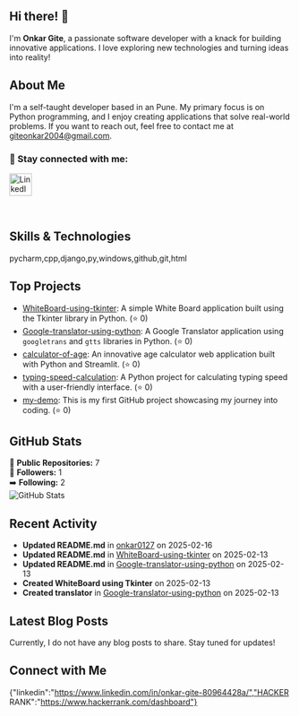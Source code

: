 ## Hi there! 👋

I'm **Onkar Gite**, a passionate software developer with a knack for building innovative applications. I love exploring new technologies and turning ideas into reality!

## About Me

I'm a self-taught developer based in an Pune. My primary focus is on Python programming, and I enjoy creating applications that solve real-world problems. If you want to reach out, feel free to contact me at [giteonkar2004@gmail.com](mailto:giteonkar2004@gmail.com).

<h3 align="left">🤝 Stay connected with me:</h3>
<p align="left" style="margin-top: 14px;">
    <a href="https://www.linkedin.com/in/onkar-gite-80964428a/" target="_blank">
        <img src="https://skillicons.dev/icons?i=linkedin" alt="LinkedIn" width="40px" height="40px" />
    </a>
</p>
<br>

## Skills & Technologies

pycharm,cpp,django,py,windows,github,git,html

## Top Projects

- [WhiteBoard-using-tkinter](https://github.com/onkar0127/WhiteBoard-using-tkinter): A simple White Board application built using the Tkinter library in Python. (⭐ 0)
- [Google-translator-using-python](https://github.com/onkar0127/Google-translator-using-python): A Google Translator application using `googletrans` and `gtts` libraries in Python. (⭐ 0)
- [calculator-of-age](https://github.com/onkar0127/calculator-of-age): An innovative age calculator web application built with Python and Streamlit. (⭐ 0)
- [typing-speed-calculation](https://github.com/onkar0127/typing-speed-calculation): A Python project for calculating typing speed with a user-friendly interface. (⭐ 0)
- [my-demo](https://github.com/onkar0127/my-demo): This is my first GitHub project showcasing my journey into coding. (⭐ 0)

## GitHub Stats

🌟 **Public Repositories:** 7  
👥 **Followers:** 1  
➡️ **Following:** 2  
![GitHub Stats](https://github-readme-stats.vercel.app/api?username=onkar0127&show_icons=true&count_private=true&theme=radical)

## Recent Activity

- **Updated README.md** in [onkar0127](https://github.com/onkar0127/onkar0127) on 2025-02-16
- **Updated README.md** in [WhiteBoard-using-tkinter](https://github.com/onkar0127/WhiteBoard-using-tkinter) on 2025-02-13
- **Updated README.md** in [Google-translator-using-python](https://github.com/onkar0127/Google-translator-using-python) on 2025-02-13
- **Created WhiteBoard using Tkinter** on 2025-02-13
- **Created translator** in [Google-translator-using-python](https://github.com/onkar0127/Google-translator-using-python) on 2025-02-13

## Latest Blog Posts

Currently, I do not have any blog posts to share. Stay tuned for updates!

## Connect with Me

{"linkedin":"https://www.linkedin.com/in/onkar-gite-80964428a/","HACKER RANK":"https://www.hackerrank.com/dashboard"}
